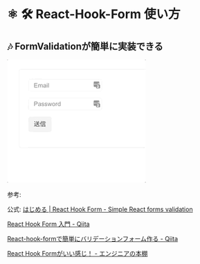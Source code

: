 # ⚛️ 🛠️ React-Hook-Form 使い方

## 🎶 FormValidationが簡単に実装できる

![](https://github.com/tutu-tonton/React-Hook-Form/blob/master/Jul-05-2020%2009-59-50.gif)

参考:

公式: [はじめる | React Hook Form - Simple React forms validation](https://react-hook-form.com/jp/get-started/)

[React Hook Form 入門 - Qiita](https://qiita.com/yhosok/items/7dd1963ee7138ec0642f)

[React-hook-formで簡単にバリデーションフォーム作る - Qiita](https://qiita.com/akihiro_FE/items/b2295e6b98e8e8c881ed)

[React Hook Formがいい感じ！ - エンジニアの本棚](https://coders-shelf.com/react-hook-form/)

